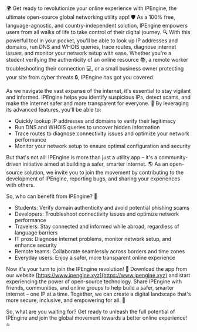 🌍 Get ready to revolutionize your online experience with IPEngine, the ultimate open-source global networking utility app! 🛡️ As a 100% free, language-agnostic, and country-independent solution, IPEngine empowers users from all walks of life to take control of their digital journey. 🔍 With this powerful tool in your pocket, you'll be able to look up IP addresses and domains, run DNS and WHOIS queries, trace routes, diagnose internet issues, and monitor your network setup with ease. Whether you're a student verifying the authenticity of an online resource 📚, a remote worker troubleshooting their connection 💻, or a small business owner protecting your site from cyber threats 🔒, IPEngine has got you covered.

As we navigate the vast expanse of the internet, it's essential to stay vigilant and informed. IPEngine helps you identify suspicious IPs, detect scams, and make the internet safer and more transparent for everyone. 🚀 By leveraging its advanced features, you'll be able to:

* Quickly lookup IP addresses and domains to verify their legitimacy
* Run DNS and WHOIS queries to uncover hidden information
* Trace routes to diagnose connectivity issues and optimize your network performance
* Monitor your network setup to ensure optimal configuration and security

But that's not all! IPEngine is more than just a utility app – it's a community-driven initiative aimed at building a safer, smarter internet. 🌎 As an open-source solution, we invite you to join the movement by contributing to the development of IPEngine, reporting bugs, and sharing your experiences with others.

So, who can benefit from IPEngine? 🤔

* Students: Verify domain authenticity and avoid potential phishing scams
* Developers: Troubleshoot connectivity issues and optimize network performance
* Travelers: Stay connected and informed while abroad, regardless of language barriers
* IT pros: Diagnose internet problems, monitor network setup, and enhance security
* Remote teams: Collaborate seamlessly across borders and time zones
* Everyday users: Enjoy a safer, more transparent online experience

Now it's your turn to join the IPEngine revolution! 🚀 Download the app from our website [https://www.ipengine.xyz](https://www.ipengine.xyz) and start experiencing the power of open-source technology. Share IPEngine with friends, communities, and online groups to help build a safer, smarter internet – one IP at a time. Together, we can create a digital landscape that's more secure, inclusive, and empowering for all. 🌟

So, what are you waiting for? Get ready to unleash the full potential of IPEngine and join the global movement towards a better online experience! 🔝
